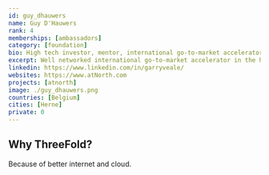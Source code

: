 ```yaml
---
id: guy_dhauwers
name: Guy D'Hauwers
rank: 4
memberships: [ambassadors]
category: [foundation]
bio: High tech investor, mentor, international go-to-market accelerator.
excerpt: Well networked international go-to-market accelerator in the high tech cloud and commuo market.
linkedin: https://www.linkedin.com/in/garryveale/
websites: https://www.atNorth.com
projects: [atnorth]
image: ./guy_dhauwers.png
countries: [Belgium]
cities: [Herne]
private: 0
---
```


## Why ThreeFold?

Because of better internet and cloud.
